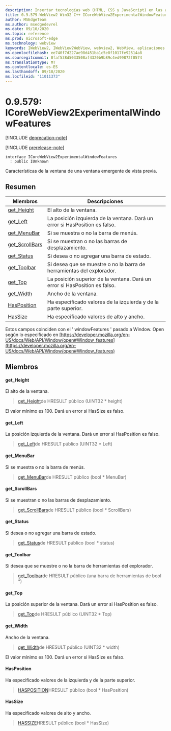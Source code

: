 ```yaml
---
description: Insertar tecnologías web (HTML, CSS y JavaScript) en las aplicaciones nativas con el control Microsoft Edge WebView2
title: 0.9.579-WebView2 Win32 C++ ICoreWebView2ExperimentalWindowFeatures
author: MSEdgeTeam
ms.author: msedgedevrel
ms.date: 09/10/2020
ms.topic: reference
ms.prod: microsoft-edge
ms.technology: webview
keywords: IWebView2, IWebView2WebView, webview2, WebView, aplicaciones Win32, Win32, Edge, ICoreWebView2, ICoreWebView2Controller, control de explorador, HTML Edge, ICoreWebView2ExperimentalWindowFeatures
ms.openlocfilehash: ee740f7d227ae98d451ba1c5e8f1017fe92514a8
ms.sourcegitcommit: 0faf538d5033508af4320b9b89c4ed99872f0574
ms.translationtype: MT
ms.contentlocale: es-ES
ms.lasthandoff: 09/10/2020
ms.locfileid: "11011373"
---
```

# 0.9.579: ICoreWebView2ExperimentalWindowFeatures 

[!INCLUDE [deprecation-note](../../includes/deprecation-note.md)]

[!INCLUDE [prerelease-note](../../includes/prerelease-note.md)]

```
interface ICoreWebView2ExperimentalWindowFeatures
  : public IUnknown
```

Características de la ventana de una ventana emergente de vista previa.

## Resumen

 Miembros                        | Descripciones
--------------------------------|---------------------------------------------
[get_Height](#get_height) | El alto de la ventana.
[get_Left](#get_left) | La posición izquierda de la ventana. Dará un error si HasPosition es falso.
[get_MenuBar](#get_menubar) | Si se muestra o no la barra de menús.
[get_ScrollBars](#get_scrollbars) | Si se muestran o no las barras de desplazamiento.
[get_Status](#get_status) | Si desea o no agregar una barra de estado.
[get_Toolbar](#get_toolbar) | Si desea que se muestre o no la barra de herramientas del explorador.
[get_Top](#get_top) | La posición superior de la ventana. Dará un error si HasPosition es falso.
[get_Width](#get_width) | Ancho de la ventana.
[HasPosition](#hasposition) | Ha especificado valores de la izquierda y de la parte superior.
[HasSize](#hassize) | Ha especificado valores de alto y ancho.

Estos campos coinciden con el ' windowFeatures ' pasado a Window. Open según lo especificado en [https://developer.mozilla.org/en-US/docs/Web/API/Window/open#Window_features](https://developer.mozilla.org/en-US/docs/Web/API/Window/open#Window_features)

## Miembros

#### get_Height 

El alto de la ventana.

> [get_Height](#get_height)de HRESULT público (UINT32 * height)

El valor mínimo es 100. Dará un error si HasSize es falso.

#### get_Left 

La posición izquierda de la ventana. Dará un error si HasPosition es falso.

> [get_Left](#get_left)de HRESULT público (UINT32 * Left)

#### get_MenuBar 

Si se muestra o no la barra de menús.

> [get_MenuBar](#get_menubar)de HRESULT público (bool * MenuBar)

#### get_ScrollBars 

Si se muestran o no las barras de desplazamiento.

> [get_ScrollBars](#get_scrollbars)de HRESULT público (bool * ScrollBars)

#### get_Status 

Si desea o no agregar una barra de estado.

> [get_Status](#get_status)de HRESULT público (bool * status)

#### get_Toolbar 

Si desea que se muestre o no la barra de herramientas del explorador.

> [get_Toolbar](#get_toolbar)de HRESULT público (una barra de herramientas de bool *)

#### get_Top 

La posición superior de la ventana. Dará un error si HasPosition es falso.

> [get_Top](#get_top)de HRESULT público (UINT32 * Top)

#### get_Width 

Ancho de la ventana.

> [get_Width](#get_width)de HRESULT público (UINT32 * width)

El valor mínimo es 100. Dará un error si HasSize es falso.

#### HasPosition 

Ha especificado valores de la izquierda y de la parte superior.

> [HASPOSITION](#hasposition)HRESULT público (bool * HasPosition)

#### HasSize 

Ha especificado valores de alto y ancho.

> [HASSIZE](#hassize)HRESULT público (bool * HasSize)


